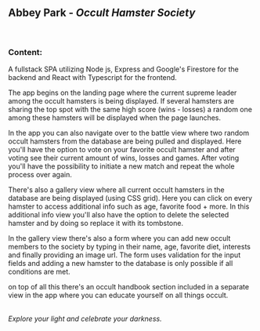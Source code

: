 ## Abbey Park - _Occult Hamster Society_

<br>

### Content:

A fullstack SPA utilizing Node js, Express and Google's Firestore for the backend and React with Typescript for the frontend.

The app begins on the landing page where the current supreme leader among the occult hamsters is being displayed. If several hamsters are sharing the top spot with the same high score (wins - losses) a random one among these hamsters will be displayed when the page launches.

In the app you can also navigate over to the battle view where two random occult hamsters from the database are being pulled and displayed. Here you'll have the option to vote on your favorite occult hamster and after voting see their current amount of wins, losses and games. After voting you'll have the possibility to initiate a new match and repeat the whole process over again.

There's also a gallery view where all current occult hamsters in the database are being displayed (using CSS grid). Here you can click on every hamster to access additional info such as age, favorite food + more. In this additional info view you'll also have the option to delete the selected hamster and by doing so replace it with its tombstone.

In the gallery view there's also a form where you can add new occult members to the society by typing in their name, age, favorite diet, interests and finally providing an image url. The form uses validation for the input fields and adding a new hamster to the database is only possible if all conditions are met.

on top of all this there's an occult handbook section included in a separate view in the app where you can educate yourself on all things occult.<br><br>

_Explore your light and celebrate your darkness._
